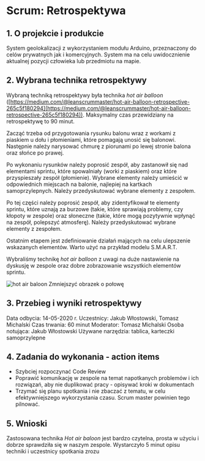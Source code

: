 # Scrum: Retrospektywa

## 1. O projekcie i produkcie

System geolokalizacji z wykorzystaniem modułu Arduino, przeznaczony do celów prywatnych jak i komercyjnych. System ma na celu uwidocznienie aktualnej pozycji człowieka lub przedmiotu na mapie.

## 2. Wybrana technika retrospektywy

Wybraną techniką retrospektywy była technika *hot air balloon* ([https://medium.com/@leanscrummaster/hot-air-balloon-retrospective-265c5f180294](https://medium.com/@leanscrummaster/hot-air-balloon-retrospective-265c5f180294)). Maksymalny czas przewidziany na retrospektywę to 90 minut. 

Zacząć trzeba od przygotowania rysunku balonu wraz z workami z piaskiem u dołu i płomieniami, które pomagają unosić się balonowi. Następnie należy narysować chmurę z piorunami po lewej stronie balona oraz słońce po prawej. 

Po wykonaniu rysunków należy poprosić zespół, aby zastanowił się nad elementami sprintu, które spowalniały (worki z piaskiem) oraz które przyspieszały zespół (płomienie). Wybrane elementy należy umieścić w odpowiednich miejscach na balonie, najlepiej na kartkach samoprzylepnych. Należy przedyskutować wybrane elementy z zespołem.

Po tej części należy poprosić zespół, aby zidentyfikował te elementy sprintu, które uznają za burzowe (takie, które sprawiają problemy, czy kłopoty w zespole) oraz słoneczne (takie, które mogą pozytywnie wpłynąć na zespół, polepszyć atmosferę). Należy przedyskutować wybrane elementy z zespołem.

Ostatnim etapem jest zdefiniowanie działań mających na celu ulepszenie wskazanych elementów. Warto użyć na przykład modelu S.M.A.R.T.

Wybraliśmy technikę *hot air balloon* z uwagi na duże nastawienie na dyskusję w zespole oraz dobre zobrazowanie wszystkich elementów sprintu.

![hot air baloon](https://drive.google.com/uc?export=view&id=1xfnXHs9jWMHUlpOCLRwWzDvUXIoeF222 )
Zmniejszyć obrazek o połowę

## 3. Przebieg i wyniki retrospektywy

Data odbycia: 14-05-2020 r.
Uczestnicy: Jakub Włostowski, Tomasz Michalski
Czas trwania: 60 minut
Moderator: Tomasz Michalski
Osoba notująca: Jakub Włostowski
Używane narzędzia: tablica, karteczki samoprzylepne



## 4. Zadania do wykonania - action items
- Szybciej rozpoczynać Code Review
- Poprawić komunikację w zespole na temat napotkanych problemów i ich rozwiązań, aby nie duplikować pracy - opisywać kroki w dokumentach
- Trzymać się planu spotkania i nie zbaczać z tematu, w celu efektywniejszego wykorzystania czasu. Scrum master powinien tego pilnować.
## 5. Wnioski
Zastosowana technika *Hot air baloon* jest bardzo czytelna, prosta w użyciu i dobrze sprawdziła się w naszym zespole. Wystarczyło 5 minut opisu techniki i uczestnicy spotkania zrozu
<!--stackedit_data:
eyJoaXN0b3J5IjpbLTM5MjM2MzU2LDQ0NzI2NDE5LDEwODE4MD
I4MCwzMDc0MTQ2MDAsLTE0MTMxOTg4NTgsMTI5OTY2OTk1OSwt
NTQwNDQ2ODk5LDE1MTQ0NzgyMTAsLTExODQ2MjU3MDddfQ==
-->